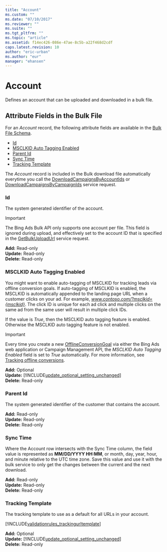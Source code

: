 ```yaml
---
title: "Account"
ms.custom: ""
ms.date: "07/10/2017"
ms.reviewer: ""
ms.suite: ""
ms.tgt_pltfrm: ""
ms.topic: "article"
ms.assetid: f14ec426-086e-47ae-8c5b-a22f468d2cdf
caps.latest.revision: 10
author: "eric-urban"
ms.author: "eur"
manager: "ehansen"
---
```

# Account
Defines an account that can be uploaded and downloaded in a bulk file.   

## <a name="entitydata"></a>Attribute Fields in the Bulk File
For an *Account* record, the following attribute fields are available in the [Bulk File Schema](../bulk-api/bulk-file-schema.md). 

- [Id](#id)
- [MSCLKID Auto Tagging Enabled](#msclkidautotaggingenabled)
- [Parent Id](#parentid)
- [Sync Time](#synctime)
- [Tracking Template](#trackingtemplate)

The *Account* record is included in the Bulk download file automatically everytime you call the [DownloadCampaignsByAccountIds](../bulk-api/downloadcampaignsbyaccountids-service-operation.md) or [DownloadCampaignsByCampaignIds](../bulk-api/downloadcampaignsbycampaignids-service-operation.md) service request. 

### <a name="id"></a>Id
The system generated identifier of the account.

> [!IMPORTANT]
> The Bing Ads Bulk API only supports one account per file. This field is ignored during upload, and effectively set to the account ID that is specified in the [GetBulkUploadUrl](~/bulk-api/getbulkuploadurl-service-operation.md) service request.

**Add:** Read-only  
**Update:** Read-only  
**Delete:** Read-only  

### <a name="msclkidautotaggingenabled"></a>MSCLKID Auto Tagging Enabled
You might want to enable auto-tagging of MSCLKID for tracking leads via offline conversion goals. If auto-tagging of MSCLKID is enabled, the MSCLKID is automatically appended to the landing page URL when a customer clicks on your ad. For example, *www.contoso.com/?msclkid={msclkid}*. The click ID is unique for each ad click and multiple clicks on the same ad from the same user will result in multiple click IDs.

If the value is *True*, then the MSCLKID auto tagging feature is enabled. Otherwise the MSCLKID auto tagging feature is not enabled.

> [!IMPORTANT]
> Every time you create a new [OfflineConversionGoal](~/campaign-api/offlineconversiongoal-data-object.md) via either the Bing Ads web application or Campaign Management API, the *MSCLKID Auto Tagging Enabled* field is set to *True* automatically. For more information, see [Tracking offline conversions](https://help.bingads.microsoft.com/#apex/3/en/help:app54554/1/en-US/#ext:ConversionTracking_Load).

**Add:** Optional  
**Update:** [!INCLUDE[update_optional_setting_unchanged](../bulk-api/includes/update-optional-setting-unchanged.md)]    
**Delete:** Read-only  

### <a name="parentid"></a>Parent Id
The system generated identifier of the customer that contains the account.

**Add:** Read-only  
**Update:** Read-only  
**Delete:** Read-only  
 

### <a name="synctime"></a>Sync Time
Where the Account row intersects with the Sync Time column, the field value is represented as **MM/DD/YYYY HH:MM**, or month, day, year, hour, and minute relative to the UTC time zone. Save this value and use it with the bulk service to only get the changes between the current and the next download.

**Add:** Read-only  
**Update:** Read-only  
**Delete:** Read-only  


### <a name="trackingtemplate"></a>Tracking Template
The tracking template to use as a default for all URLs in your account.

[!INCLUDE[validationrules_trackingurltemplate](../bulk-api/includes/validationrules-trackingurltemplate.md)]

**Add:** Optional  
**Update:** [!INCLUDE[update_optional_setting_unchanged](../bulk-api/includes/update-optional-setting-unchanged.md)]    
**Delete:** Read-only  




